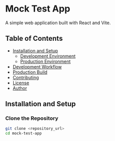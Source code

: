 # Mock Test App

A simple web application built with React and Vite.

## Table of Contents

- [Installation and Setup](#installation-and-setup)
  - [Development Environment](#development-environment)
  - [Production Environment](#production-environment)
- [Development Workflow](#development-workflow)
- [Production Build](#production-build)
- [Contributing](#contributing)
- [License](#license)
- [Author](#author)

## Installation and Setup

### Clone the Repository

```bash
git clone <repository_url>
cd mock-test-app
